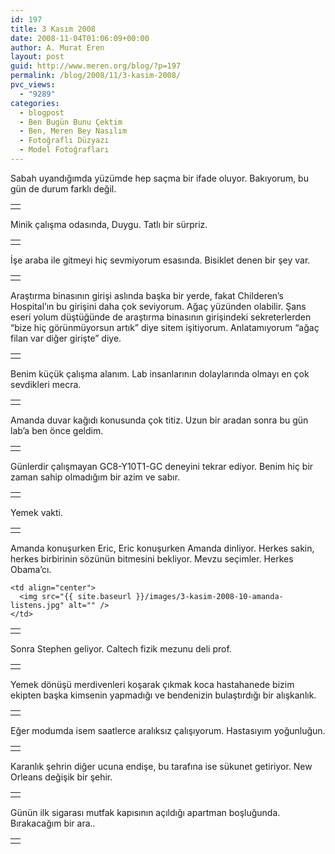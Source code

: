 ```yaml
---
id: 197
title: 3 Kasım 2008
date: 2008-11-04T01:06:09+00:00
author: A. Murat Eren
layout: post
guid: http://www.meren.org/blog/?p=197
permalink: /blog/2008/11/3-kasim-2008/
pvc_views:
  - "9289"
categories:
  - blogpost
  - Ben Bugün Bunu Çektim
  - Ben, Meren Bey Nasılım
  - Fotoğraflı Düzyazı
  - Model Fotoğrafları
---
```

Sabah uyandığımda yüzümde hep saçma bir ifade oluyor. Bakıyorum, bu gün de durum farklı değil.

<table border="0" width="100%">
  <tr>
    <td align="center">
      <img src="{{ site.baseurl }}/images/3-kasim-2008-01-woke-up.jpg" alt="" />
    </td>
  </tr>
</table>

Minik çalışma odasında, Duygu. Tatlı bir sürpriz.

<table border="0" width="100%">
  <tr>
    <td align="center">
      <img src="{{ site.baseurl }}/images/3-kasim-2008-02-duygu.jpg" alt="" />
    </td>
  </tr>
</table>

İşe araba ile gitmeyi hiç sevmiyorum esasında. Bisiklet denen bir şey var.

<table border="0" width="100%">
  <tr>
    <td align="center">
      <img src="{{ site.baseurl }}/images/3-kasim-2008-03-drove.jpg" alt="" />
    </td>
  </tr>
</table>

Araştırma binasının girişi aslında başka bir yerde, fakat Childeren&#8217;s Hospital&#8217;ın bu girişini daha çok seviyorum. Ağaç yüzünden olabilir. Şans eseri yolum düştüğünde de araştırma binasının girişindeki sekreterlerden &#8220;bize hiç görünmüyorsun artık&#8221; diye sitem işitiyorum. Anlatamıyorum &#8220;ağaç filan var diğer girişte&#8221; diye.

<table border="0" width="100%">
  <tr>
    <td align="center">
      <img src="{{ site.baseurl }}/images/3-kasim-2008-04-chnola.jpg" alt="" />
    </td>
  </tr>
</table>

Benim küçük çalışma alanım. Lab insanlarının dolaylarında olmayı en çok sevdikleri mecra.

<table border="0" width="100%">
  <tr>
    <td align="center">
      <img src="{{ site.baseurl }}/images/3-kasim-2008-05-workspace.jpg" alt="" />
    </td>
  </tr>
</table>

Amanda duvar kağıdı konusunda çok titiz. Uzun bir aradan sonra bu gün lab&#8217;a ben önce geldim.

<table border="0" width="100%">
  <tr>
    <td align="center">
      <img src="{{ site.baseurl }}/images/3-kasim-2008-06-amanda.jpg" alt="" />
    </td>
  </tr>
</table>

Günlerdir çalışmayan GC8-Y10T1-GC deneyini tekrar ediyor. Benim hiç bir zaman sahip olmadığım bir azim ve sabır.

<table border="0" width="100%">
  <tr>
    <td align="center">
      <img src="{{ site.baseurl }}/images/3-kasim-2008-07-workin.jpg" alt="" />
    </td>
  </tr>
</table>

Yemek vakti.

<table border="0" width="100%">
  <tr>
    <td align="center">
      <img src="{{ site.baseurl }}/images/3-kasim-2008-08-cafeteria.jpg" alt="" />
    </td>
  </tr>
</table>

Amanda konuşurken Eric, Eric konuşurken Amanda dinliyor. Herkes sakin, herkes birbirinin sözünün bitmesini bekliyor. Mevzu seçimler. Herkes Obama&#8217;cı.

<table border="0" width="100%">
  <tr>
    <td align="center">
      <img src="{{ site.baseurl }}/images/3-kasim-2008-09-eric-listens.jpg" alt="" />
    </td>
    
    <td align="center">
      <img src="{{ site.baseurl }}/images/3-kasim-2008-10-amanda-listens.jpg" alt="" />
    </td>
  </tr>
</table>

Sonra Stephen geliyor. Caltech fizik mezunu deli prof.

<table border="0" width="100%">
  <tr>
    <td align="center">
      <img src="{{ site.baseurl }}/images/3-kasim-2008-11-stephen.jpg" alt="" />
    </td>
  </tr>
</table>

Yemek dönüşü merdivenleri koşarak çıkmak koca hastahanede bizim ekipten başka kimsenin yapmadığı ve bendenizin bulaştırdığı bir alışkanlık.

<table border="0" width="100%">
  <tr>
    <td align="center">
      <img src="{{ site.baseurl }}/images/3-kasim-2008-12-stairs.jpg" alt="" />
    </td>
  </tr>
</table>

Eğer modumda isem saatlerce aralıksız çalışıyorum. Hastasıyım yoğunluğun.

<table border="0" width="100%">
  <tr>
    <td align="center">
      <img src="{{ site.baseurl }}/images/3-kasim-2008-13-workin-even-more.jpg" alt="" />
    </td>
  </tr>
</table>

Karanlık şehrin diğer ucuna endişe, bu tarafına ise sükunet getiriyor. New Orleans değişik bir şehir.

<table border="0" width="100%">
  <tr>
    <td align="center">
      <img src="{{ site.baseurl }}/images/3-kasim-2008-14-going-back.jpg" alt="" />
    </td>
  </tr>
</table>

Günün ilk sigarası mutfak kapısının açıldığı apartman boşluğunda. Bırakacağım bir ara..

<table border="0" width="100%">
  <tr>
    <td align="center">
      <img src="{{ site.baseurl }}/images/3-kasim-2008-15-smoke.jpg" alt="" />
    </td>
  </tr>
</table>
